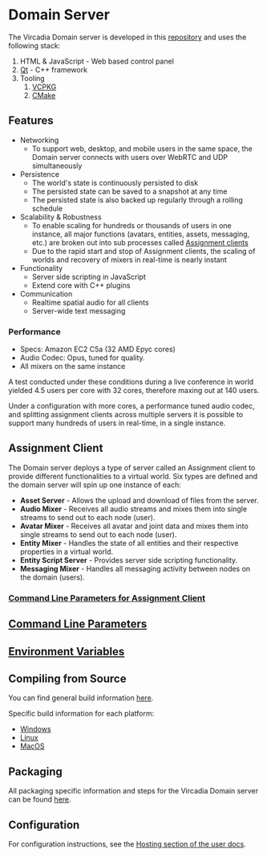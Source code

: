 # Domain Server

The Vircadia Domain server is developed in this [repository](https://github.com/vircadia/vircadia) and uses the following stack:

1. HTML & JavaScript - Web based control panel
1. [Qt](https://qt.io/) - C++ framework
1. Tooling
    1. [VCPKG](https://github.com/microsoft/vcpkg)
    1. [CMake](https://cmake.org/)

## Features

* Networking
    * To support web, desktop, and mobile users in the same space, the Domain server connects with users over WebRTC and UDP simultaneously
* Persistence
    * The world's state is continuously persisted to disk
    * The persisted state can be saved to a snapshot at any time
    * The persisted state is also backed up regularly through a rolling schedule
* Scalability & Robustness
    * To enable scaling for hundreds or thousands of users in one instance, all major functions (avatars, entities, assets, messaging, etc.) are broken out into sub processes called [Assignment clients](./assignment-client/)
    * Due to the rapid start and stop of Assignment clients, the scaling of worlds and recovery of mixers in real-time is nearly instant
* Functionality
    * Server side scripting in JavaScript
    * Extend core with C++ plugins
* Communication
    * Realtime spatial audio for all clients
    * Server-wide text messaging

### Performance

* Specs: Amazon EC2 C5a (32 AMD Epyc cores)
* Audio Codec: Opus, tuned for quality.
* All mixers on the same instance

A test conducted under these conditions during a live conference in world yielded 4.5 users per core with 32 cores, therefore maxing out at 140 users.

Under a configuration with more cores, a performance tuned audio codec, and splitting assignment clients across multiple servers it is possible to support many hundreds of users in real-time, in a single instance.

## Assignment Client

The Domain server deploys a type of server called an Assignment client to provide different functionalities to a virtual world. Six types are defined and the domain server will spin up one instance of each:

* **Asset Server** - Allows the upload and download of files from the server.
* **Audio Mixer** - Receives all audio streams and mixes them into single streams to send out to each node (user).
* **Avatar Mixer** - Receives all avatar and joint data and mixes them into single streams to send out to each node (user).
* **Entity Mixer** - Handles the state of all entities and their respective properties in a virtual world.
* **Entity Script Server** - Provides server side scripting functionality.
* **Messaging Mixer** - Handles all messaging activity between nodes on the domain (users).

### [Command Line Parameters for Assignment Client](./command-line-parameters-for-assignment-client.md)


## [Command Line Parameters](./command-line-parameters.md)
## [Environment Variables](./environment-variables.md)

## Compiling from Source

You can find general build information [here](https://github.com/vircadia/vircadia/blob/master/BUILD.md#general-build-information).

Specific build information for each platform:
* [Windows](https://github.com/vircadia/vircadia/blob/master/BUILD_WIN.md#build-windows)
* [Linux](https://github.com/vircadia/vircadia/blob/master/BUILD_LINUX.md#build-linux)
* [MacOS](https://github.com/vircadia/vircadia/blob/master/BUILD_OSX.md#build-osx)

## Packaging

All packaging specific information and steps for the Vircadia Domain server can be found [here](https://github.com/vircadia/vircadia/blob/master/INSTALLER.md#creating-an-installer).

## Configuration

For configuration instructions, see the [Hosting section of the user docs](https://docs.vircadia.com/host.html).
